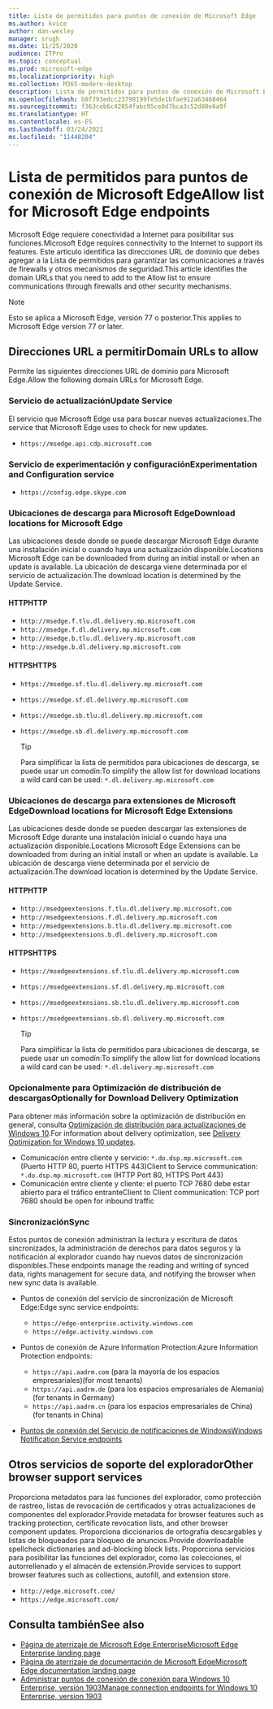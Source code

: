 ```yaml
---
title: Lista de permitidos para puntos de conexión de Microsoft Edge
ms.author: kvice
author: dan-wesley
manager: srugh
ms.date: 11/25/2020
audience: ITPro
ms.topic: conceptual
ms.prod: microsoft-edge
ms.localizationpriority: high
ms.collection: M365-modern-desktop
description: Lista de permitidos para puntos de conexión de Microsoft Edge
ms.openlocfilehash: b8f793edcc23798199fe5de1bfae912a63468464
ms.sourcegitcommit: f363ceb6c42054fabc95ce8d7bca3c52d80e6a9f
ms.translationtype: HT
ms.contentlocale: es-ES
ms.lasthandoff: 03/24/2021
ms.locfileid: "11448204"
---
```

# <a name="allow-list-for-microsoft-edge-endpoints"></a><span data-ttu-id="9c3ea-103">Lista de permitidos para puntos de conexión de Microsoft Edge</span><span class="sxs-lookup"><span data-stu-id="9c3ea-103">Allow list for Microsoft Edge endpoints</span></span>

<span data-ttu-id="9c3ea-104">Microsoft Edge requiere conectividad a Internet para posibilitar sus funciones.</span><span class="sxs-lookup"><span data-stu-id="9c3ea-104">Microsoft Edge requires connectivity to the Internet to support its features.</span></span> <span data-ttu-id="9c3ea-105">Este artículo identifica las direcciones URL de dominio que debes agregar a la Lista de permitidos para garantizar las comunicaciones a través de firewalls y otros mecanismos de seguridad.</span><span class="sxs-lookup"><span data-stu-id="9c3ea-105">This article identifies the domain URLs that you need to add to the Allow list to ensure communications through firewalls and other security mechanisms.</span></span>

> [!NOTE]
> <span data-ttu-id="9c3ea-106">Esto se aplica a Microsoft Edge, versión 77 o posterior.</span><span class="sxs-lookup"><span data-stu-id="9c3ea-106">This applies  to Microsoft Edge version 77 or later.</span></span>

## <a name="domain-urls-to-allow"></a><span data-ttu-id="9c3ea-107">Direcciones URL a permitir</span><span class="sxs-lookup"><span data-stu-id="9c3ea-107">Domain URLs to allow</span></span>

<span data-ttu-id="9c3ea-108">Permite las siguientes direcciones URL de dominio para Microsoft Edge.</span><span class="sxs-lookup"><span data-stu-id="9c3ea-108">Allow the following domain URLs for Microsoft Edge.</span></span>

### <a name="update-service"></a><span data-ttu-id="9c3ea-109">Servicio de actualización</span><span class="sxs-lookup"><span data-stu-id="9c3ea-109">Update Service</span></span>

<span data-ttu-id="9c3ea-110">El servicio que Microsoft Edge usa para buscar nuevas actualizaciones.</span><span class="sxs-lookup"><span data-stu-id="9c3ea-110">The service that Microsoft Edge uses to check for new updates.</span></span>

- `https://msedge.api.cdp.microsoft.com`

### <a name="experimentation-and-configuration-service"></a><span data-ttu-id="9c3ea-111">Servicio de experimentación y configuración</span><span class="sxs-lookup"><span data-stu-id="9c3ea-111">Experimentation and Configuration service</span></span>

- `https://config.edge.skype.com`

### <a name="download-locations-for-microsoft-edge"></a><span data-ttu-id="9c3ea-112">Ubicaciones de descarga para Microsoft Edge</span><span class="sxs-lookup"><span data-stu-id="9c3ea-112">Download locations for Microsoft Edge</span></span>

<span data-ttu-id="9c3ea-113">Las ubicaciones desde donde se puede descargar Microsoft Edge durante una instalación inicial o cuando haya una actualización disponible.</span><span class="sxs-lookup"><span data-stu-id="9c3ea-113">Locations Microsoft Edge can be downloaded from during an initial install or when an update is available.</span></span> <span data-ttu-id="9c3ea-114">La ubicación de descarga viene determinada por el servicio de actualización.</span><span class="sxs-lookup"><span data-stu-id="9c3ea-114">The download location is determined by the Update Service.</span></span>

#### <a name="http"></a><span data-ttu-id="9c3ea-115">HTTP</span><span class="sxs-lookup"><span data-stu-id="9c3ea-115">HTTP</span></span>

- `http://msedge.f.tlu.dl.delivery.mp.microsoft.com`
- `http://msedge.f.dl.delivery.mp.microsoft.com`
- `http://msedge.b.tlu.dl.delivery.mp.microsoft.com`
- `http://msedge.b.dl.delivery.mp.microsoft.com`

#### <a name="https"></a><span data-ttu-id="9c3ea-116">HTTPS</span><span class="sxs-lookup"><span data-stu-id="9c3ea-116">HTTPS</span></span>

- `https://msedge.sf.tlu.dl.delivery.mp.microsoft.com`
- `https://msedge.sf.dl.delivery.mp.microsoft.com`
- `https://msedge.sb.tlu.dl.delivery.mp.microsoft.com`
- `https://msedge.sb.dl.delivery.mp.microsoft.com`

  > [!TIP]
  > <span data-ttu-id="9c3ea-117">Para simplificar la lista de permitidos para ubicaciones de descarga, se puede usar un comodín:</span><span class="sxs-lookup"><span data-stu-id="9c3ea-117">To simplify the allow list for download locations a wild card can be used:</span></span> `*.dl.delivery.mp.microsoft.com`

### <a name="download-locations-for-microsoft-edge-extensions"></a><span data-ttu-id="9c3ea-118">Ubicaciones de descarga para extensiones de Microsoft Edge</span><span class="sxs-lookup"><span data-stu-id="9c3ea-118">Download locations for Microsoft Edge Extensions</span></span>

<span data-ttu-id="9c3ea-119">Las ubicaciones desde donde se pueden descargar las extensiones de Microsoft Edge durante una instalación inicial o cuando haya una actualización disponible.</span><span class="sxs-lookup"><span data-stu-id="9c3ea-119">Locations Microsoft Edge Extensions can be downloaded from during an initial install or when an update is available.</span></span> <span data-ttu-id="9c3ea-120">La ubicación de descarga viene determinada por el servicio de actualización.</span><span class="sxs-lookup"><span data-stu-id="9c3ea-120">The download location is determined by the Update Service.</span></span>

#### <a name="http"></a><span data-ttu-id="9c3ea-121">HTTP</span><span class="sxs-lookup"><span data-stu-id="9c3ea-121">HTTP</span></span>

- `http://msedgeextensions.f.tlu.dl.delivery.mp.microsoft.com`
- `http://msedgeextensions.f.dl.delivery.mp.microsoft.com`
- `http://msedgeextensions.b.tlu.dl.delivery.mp.microsoft.com`
- `http://msedgeextensions.b.dl.delivery.mp.microsoft.com`

#### <a name="https"></a><span data-ttu-id="9c3ea-122">HTTPS</span><span class="sxs-lookup"><span data-stu-id="9c3ea-122">HTTPS</span></span>

- `https://msedgeextensions.sf.tlu.dl.delivery.mp.microsoft.com`
- `https://msedgeextensions.sf.dl.delivery.mp.microsoft.com`
- `https://msedgeextensions.sb.tlu.dl.delivery.mp.microsoft.com`
- `https://msedgeextensions.sb.dl.delivery.mp.microsoft.com`

  > [!TIP]
  > <span data-ttu-id="9c3ea-123">Para simplificar la lista de permitidos para ubicaciones de descarga, se puede usar un comodín:</span><span class="sxs-lookup"><span data-stu-id="9c3ea-123">To simplify the allow list for download locations a wild card can be used:</span></span> `*.dl.delivery.mp.microsoft.com`

### <a name="optionally-for-download-delivery-optimization"></a><span data-ttu-id="9c3ea-124">Opcionalmente para Optimización de distribución de descargas</span><span class="sxs-lookup"><span data-stu-id="9c3ea-124">Optionally for Download Delivery Optimization</span></span>

<span data-ttu-id="9c3ea-125">Para obtener más información sobre la optimización de distribución en general, consulta [Optimización de distribución para actualizaciones de Windows 10](/windows/deployment/update/waas-delivery-optimization).</span><span class="sxs-lookup"><span data-stu-id="9c3ea-125">For information about delivery optimization, see [Delivery Optimization for Windows 10 updates](/windows/deployment/update/waas-delivery-optimization).</span></span>

- <span data-ttu-id="9c3ea-126">Comunicación entre cliente y servicio: `*.do.dsp.mp.microsoft.com` (Puerto HTTP 80, puerto HTTPS 443)</span><span class="sxs-lookup"><span data-stu-id="9c3ea-126">Client to Service communication: `*.do.dsp.mp.microsoft.com` (HTTP Port 80, HTTPS Port 443)</span></span>
- <span data-ttu-id="9c3ea-127">Comunicación entre cliente y cliente: el puerto TCP 7680 debe estar abierto para el tráfico entrante</span><span class="sxs-lookup"><span data-stu-id="9c3ea-127">Client to Client communication: TCP port 7680 should be open for inbound traffic</span></span>

### <a name="sync"></a><span data-ttu-id="9c3ea-128">Sincronización</span><span class="sxs-lookup"><span data-stu-id="9c3ea-128">Sync</span></span>

<span data-ttu-id="9c3ea-129">Estos puntos de conexión administran la lectura y escritura de datos sincronizados, la administración de derechos para datos seguros y la notificación al explorador cuando hay nuevos datos de sincronización disponibles.</span><span class="sxs-lookup"><span data-stu-id="9c3ea-129">These endpoints manage the reading and writing of synced data, rights management for secure data, and notifying the browser when new sync data is available.</span></span>

- <span data-ttu-id="9c3ea-130">Puntos de conexión del servicio de sincronización de Microsoft Edge:</span><span class="sxs-lookup"><span data-stu-id="9c3ea-130">Edge sync service endpoints:</span></span>

  - `https://edge-enterprise.activity.windows.com`
  - `https://edge.activity.windows.com`

- <span data-ttu-id="9c3ea-131">Puntos de conexión de Azure Information Protection:</span><span class="sxs-lookup"><span data-stu-id="9c3ea-131">Azure Information Protection endpoints:</span></span>

  - `https://api.aadrm.com` <span data-ttu-id="9c3ea-132">(para la mayoría de los espacios empresariales)</span><span class="sxs-lookup"><span data-stu-id="9c3ea-132">(for most tenants)</span></span>
  - `https://api.aadrm.de` <span data-ttu-id="9c3ea-133">(para los espacios empresariales de Alemania)</span><span class="sxs-lookup"><span data-stu-id="9c3ea-133">(for tenants in Germany)</span></span>
  - `https://api.aadrm.cn` <span data-ttu-id="9c3ea-134">(para los espacios empresariales de China)</span><span class="sxs-lookup"><span data-stu-id="9c3ea-134">(for tenants in China)</span></span>

- [<span data-ttu-id="9c3ea-135">Puntos de conexión del Servicio de notificaciones de Windows</span><span class="sxs-lookup"><span data-stu-id="9c3ea-135">Windows Notification Service endpoints</span></span>](/windows/uwp/design/shell/tiles-and-notifications/firewall-allowlist-config)

## <a name="other-browser-support-services"></a><span data-ttu-id="9c3ea-136">Otros servicios de soporte del explorador</span><span class="sxs-lookup"><span data-stu-id="9c3ea-136">Other browser support services</span></span>

<span data-ttu-id="9c3ea-137">Proporciona metadatos para las funciones del explorador, como protección de rastreo, listas de revocación de certificados y otras actualizaciones de componentes del explorador.</span><span class="sxs-lookup"><span data-stu-id="9c3ea-137">Provide metadata for browser features such as tracking protection, certificate revocation lists, and other browser component updates.</span></span> <span data-ttu-id="9c3ea-138">Proporciona diccionarios de ortografía descargables y listas de bloqueados para bloqueo de anuncios.</span><span class="sxs-lookup"><span data-stu-id="9c3ea-138">Provide downloadable spellcheck dictionaries and ad-blocking block lists.</span></span> <span data-ttu-id="9c3ea-139">Proporciona servicios para posibilitar las funciones del explorador, como las colecciones, el autorrellenado y el almacén de extensión.</span><span class="sxs-lookup"><span data-stu-id="9c3ea-139">Provide services to support browser features such as collections, autofill, and extension store.</span></span>

- `http://edge.microsoft.com/`
- `https://edge.microsoft.com/`

## <a name="see-also"></a><span data-ttu-id="9c3ea-140">Consulta también</span><span class="sxs-lookup"><span data-stu-id="9c3ea-140">See also</span></span>

- [<span data-ttu-id="9c3ea-141">Página de aterrizaje de Microsoft Edge Enterprise</span><span class="sxs-lookup"><span data-stu-id="9c3ea-141">Microsoft Edge Enterprise landing page</span></span>](https://aka.ms/EdgeEnterprise)
- [<span data-ttu-id="9c3ea-142">Página de aterrizaje de documentación de Microsoft Edge</span><span class="sxs-lookup"><span data-stu-id="9c3ea-142">Microsoft Edge documentation landing page</span></span>](./index.yml)
- [<span data-ttu-id="9c3ea-143">Administrar puntos de conexión de conexión para Windows 10 Enterprise, versión 1903</span><span class="sxs-lookup"><span data-stu-id="9c3ea-143">Manage connection endpoints for Windows 10 Enterprise, version 1903</span></span>](/windows/privacy/manage-windows-1903-endpoints)
